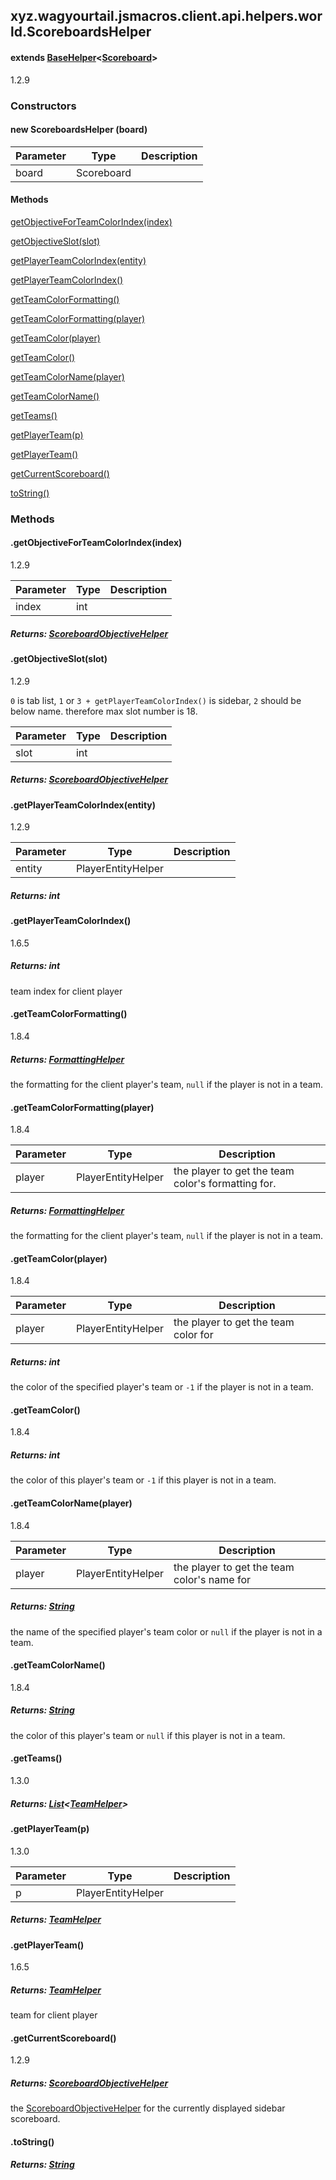 

xyz.wagyourtail.jsmacros.client.api.helpers.world.ScoreboardsHelper
-------------------------------------------------------------------

#### extends [BaseHelper](1.9.2/xyz/wagyourtail/jsmacros/core/helpers/BaseHelper.html)<[Scoreboard](https://wagyourtail.xyz/Projects/MinecraftMappingViewer/App?mapping=INTERMEDIARY,YARN&version=1.20.5&search=net/minecraft/scoreboard/Scoreboard)>

1.2.9

### Constructors

#### new ScoreboardsHelper (board)

| Parameter | Type | Description |
|---|---|---|
| board | Scoreboard |  |



#### Methods

[getObjectiveForTeamColorIndex(index)](#getObjectiveForTeamColorIndex-int-)


[getObjectiveSlot(slot)](#getObjectiveSlot-int-)


[getPlayerTeamColorIndex(entity)](#getPlayerTeamColorIndex-PlayerEntityHelper-)


[getPlayerTeamColorIndex()](#getPlayerTeamColorIndex-)


[getTeamColorFormatting()](#getTeamColorFormatting-)


[getTeamColorFormatting(player)](#getTeamColorFormatting-PlayerEntityHelper-)


[getTeamColor(player)](#getTeamColor-PlayerEntityHelper-)


[getTeamColor()](#getTeamColor-)


[getTeamColorName(player)](#getTeamColorName-PlayerEntityHelper-)


[getTeamColorName()](#getTeamColorName-)


[getTeams()](#getTeams-)


[getPlayerTeam(p)](#getPlayerTeam-PlayerEntityHelper-)


[getPlayerTeam()](#getPlayerTeam-)


[getCurrentScoreboard()](#getCurrentScoreboard-)


[toString()](#toString-)



### Methods

#### .getObjectiveForTeamColorIndex(index)

1.2.9

| Parameter | Type | Description |
|---|---|---|
| index | int |  |

##### Returns: [ScoreboardObjectiveHelper](1.9.2/xyz/wagyourtail/jsmacros/client/api/helpers/screen/ScoreboardObjectiveHelper.html)



#### .getObjectiveSlot(slot)

1.2.9

`0` is tab list, `1` or `3 + getPlayerTeamColorIndex()` is sidebar, `2` should be below name.
therefore max slot number is 18.

| Parameter | Type | Description |
|---|---|---|
| slot | int |  |

##### Returns: [ScoreboardObjectiveHelper](1.9.2/xyz/wagyourtail/jsmacros/client/api/helpers/screen/ScoreboardObjectiveHelper.html)



#### .getPlayerTeamColorIndex(entity)

1.2.9

| Parameter | Type | Description |
|---|---|---|
| entity | PlayerEntityHelper<PlayerEntity> |  |

##### Returns: int



#### .getPlayerTeamColorIndex()

1.6.5


##### Returns: int

team index for client player



#### .getTeamColorFormatting()

1.8.4


##### Returns: [FormattingHelper](1.9.2/xyz/wagyourtail/jsmacros/client/api/helpers/FormattingHelper.html)

the formatting for the client player's team, `null` if the player is not in a
team.



#### .getTeamColorFormatting(player)

1.8.4

| Parameter | Type | Description |
|---|---|---|
| player | PlayerEntityHelper<PlayerEntity> | the player to get the team color's formatting for. |

##### Returns: [FormattingHelper](1.9.2/xyz/wagyourtail/jsmacros/client/api/helpers/FormattingHelper.html)

the formatting for the client player's team, `null` if the player is not in a
team.



#### .getTeamColor(player)

1.8.4

| Parameter | Type | Description |
|---|---|---|
| player | PlayerEntityHelper<PlayerEntity> | the player to get the team color for |

##### Returns: int

the color of the specified player's team or `-1` if the player is not in a team.



#### .getTeamColor()

1.8.4


##### Returns: int

the color of this player's team or `-1` if this player is not in a team.



#### .getTeamColorName(player)

1.8.4

| Parameter | Type | Description |
|---|---|---|
| player | PlayerEntityHelper<PlayerEntity> | the player to get the team color's name for |

##### Returns: [String](https://docs.oracle.com/javase/8/docs/api/index.html?java/lang/String.html)

the name of the specified player's team color or `null` if the player is not in
a team.



#### .getTeamColorName()

1.8.4


##### Returns: [String](https://docs.oracle.com/javase/8/docs/api/index.html?java/lang/String.html)

the color of this player's team or `null` if this player is not in a team.



#### .getTeams()

1.3.0


##### Returns: [List](https://docs.oracle.com/javase/8/docs/api/index.html?java/util/List.html)<[TeamHelper](1.9.2/xyz/wagyourtail/jsmacros/client/api/helpers/world/TeamHelper.html)>



#### .getPlayerTeam(p)

1.3.0

| Parameter | Type | Description |
|---|---|---|
| p | PlayerEntityHelper<PlayerEntity> |  |

##### Returns: [TeamHelper](1.9.2/xyz/wagyourtail/jsmacros/client/api/helpers/world/TeamHelper.html)



#### .getPlayerTeam()

1.6.5


##### Returns: [TeamHelper](1.9.2/xyz/wagyourtail/jsmacros/client/api/helpers/world/TeamHelper.html)

team for client player



#### .getCurrentScoreboard()

1.2.9


##### Returns: [ScoreboardObjectiveHelper](1.9.2/xyz/wagyourtail/jsmacros/client/api/helpers/screen/ScoreboardObjectiveHelper.html)

the [ScoreboardObjectiveHelper](1.9.2/xyz/wagyourtail/jsmacros/client/api/helpers/screen/ScoreboardObjectiveHelper.html) for the currently displayed sidebar scoreboard.



#### .toString()


##### Returns: [String](https://docs.oracle.com/javase/8/docs/api/index.html?java/lang/String.html)




